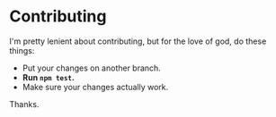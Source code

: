 # Contributing
I'm pretty lenient about contributing, but for the love of god, do these things:
* Put your changes on another branch.
* **Run `npm test`.**
* Make sure your changes actually work.

Thanks.